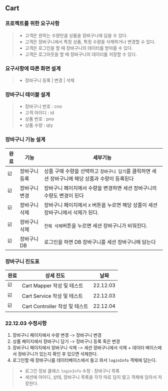 ## Cart

### 프로젝트를 위한 요구사항
> * 고객은 원하는 수량만큼 상품을 장바구니에 담을 수 있다.
> * 고객은 장바구니에서 특정 상품, 특정 수량을 삭제하거나 변경할 수 있다.
> * 고객은 로그인을 할 때 장바구니의 데이터를 받아올 수 있다.
> * 고객은 로그아웃을 할 때 장바구니의 데이터를 저장할 수 있다.

### 요구사항에 따른 화면 설계
> * 장바구니 등록 | 변경 | 삭제

### 장바구니 테이블 설계
> * 장바구니 번호 : cno
> * 고객 아이디 : id
> * 상품 번호 : pno
> * 상품 수량 : qty

### 장바구니 기능 설계
|완료| 기능                                                      |세부기능|
|---|---------------------------------------------------------|------|
|☑️|장바구니 등록| 상품 구매 수량을 선택하고 `장바구니 담기`를 클릭하면 세션 장바구니에 해당 상품과 수량이 등록된다 |
|☑️|장바구니 변경| 장바구니 페이지에서 수량을 변경하면 세션 장바구니의 수량도 변경이 된다                 |
|☑️|장바구니 삭제| 장바구니 페이지에서 `X` 버튼을 누르면 해당 상품이 세션 장바구니에서 삭제가 된다.         |
|☑️|장바구니 삭제|`전체 삭제`버튼을 누르면 세션 장바구니가 비워진다.|
|☑️|장바구니 DB|로그인을 하면 DB 장바구니를 세션 장바구니에 담는다|

### 장바구니 진도표
|완료|상세 진도| 날짜       |
|---|--------|----------|
|☑️|Cart Mapper 작성 및 테스트| 22.12.03 |
|☑️|Cart Service 작성 및 테스트| 22.12.03 |
|☑️|Cart Controller 작성 및 테스트| 22.12.04 |


### 22.12.03 수정사항
1. 장바구니 페이지에서 수량 변경 -> 장바구니 변경
2. 상품 페이지에서 장바구니 담기 -> 장바구니 등록 혹은 변경
3. 장바구니 페이지에서 장바구니 삭제 -> 세션 장바구니에서 삭제 + 데이터 베이스에서 장바구니가 있는지 확인 후 있으면 삭제한다.
4. 로그인할 때 장바구니를 데이터베이스에서 들고 와서 `loginInfo` 객체에 담는다.
> * 로그인 정보 클래스 `loginInfo` 수정 : 장바구니 목록
> * 세션에 아이디, 상태, 장바구니 목록을 각각 따로 담지 말고 객체에 담아서 저장한다.